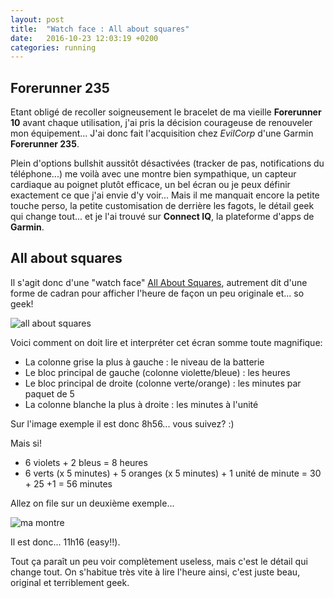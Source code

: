 ```yaml
---
layout: post
title:  "Watch face : All about squares"
date:   2016-10-23 12:03:19 +0200
categories: running
---
```

<h2>Forerunner 235</h2>

Etant obligé de recoller soigneusement le bracelet de ma vieille **Forerunner 10** avant chaque utilisation, j'ai pris la décision courageuse de renouveler mon équipement... J'ai donc fait l'acquisition chez *EvilCorp* d'une Garmin **Forerunner 235**.

Plein d'options bullshit aussitôt désactivées (tracker de pas, notifications du téléphone...) me voilà avec une montre bien sympathique, un capteur cardiaque au poignet plutôt efficace, un bel écran ou je peux définir exactement ce que j'ai envie d'y voir... Mais il me manquait encore la petite touche perso, la petite customisation de derrière les fagots, le détail geek qui change tout... et je l'ai trouvé sur **Connect IQ**, la plateforme d'apps de **Garmin**.

<h2>All about squares</h2>

Il s'agit donc d'une "watch face" [All About Squares](https://apps.garmin.com/fr-FR/apps/bf16deb2-8fb0-466b-8a34-a568470cd974), autrement dit d'une forme de cadran pour afficher l'heure de façon un peu originale et... so geek!

![all about squares](https://services.garmin.com/appsLibraryBusinessServices_v0/rest/apps/bf16deb2-8fb0-466b-8a34-a568470cd974/icon/7bf94e69-12d3-4a1c-975d-020850e5e5d9)

Voici comment on doit lire et interpréter cet écran somme toute magnifique:

* La colonne grise la plus à gauche : le niveau de la batterie
* Le bloc principal de gauche (colonne violette/bleue) : les heures
* Le bloc principal de droite (colonne verte/orange) : les minutes par paquet de 5
* La colonne blanche la plus à droite : les minutes à l'unité

Sur l'image exemple il est donc 8h56... vous suivez? :)

Mais si!

* 6 violets + 2 bleus = 8 heures
* 6 verts (x 5 minutes) + 5 oranges (x 5 minutes) + 1 unité de minute = 30 + 25 +1 = 56 minutes

Allez on file sur un deuxième exemple...

![ma montre](https://lh3.googleusercontent.com/BnW0wWnogByhEiLTzFRJOoEcF0_CAPhpoSupoDACieGB3cnu92cohBg76Pj1-HdGd26B-F8psAO1YLiqqIhti3ma7cIwuKlCWB7i7q_knixZw8ppo4RDGHL5zjlu1N5hMkg2jmUTsdr2p0FRN1azYxsFAYLEh3dKpgSV7b-hB37j4cfB9pWHKQy8aPnyuH7sY-E1P9JpvdR_7Bg8ZNfIqE4Krk-CVZswKSS9bQS6ePUrGVLP7qEWwCGlp9he_5bOmh967DuPuWf8ltNdXaYaQM-bSNM_6ILb-aJYIMM1tm-TlmEarCFVUxOvaJe-IiD63UI1GIjtLSgShFd_eCW-liz0t5ui2waILvlmPCejSuMV9TmS7ueVJN5f-Tpzt9UE0eo1GRMa2D0J99UUWQ7taDgD-Y_71-zX-Do6ky2LjleACG_zubBqbZ71MgSVfzI8jPB8-bGE45-SS39PXR4ZspYChqjQIQJOfVWdlaapHaqnRAv99jy2WZX7RUKZRLfuZa3FAhFbtbcquiJGat3UZMJmrz_RSMTjp-RmiKP7iGV--8khLFXZfqK3eb4A2rw7JwQHyu2KgsplDOzIyR4Lkm4W0_7P4nl9HTVGw_un15BBfqRi=w469-h833-no)

Il est donc... 11h16 (easy!!).

Tout ça paraît un peu voir complètement useless, mais c'est le détail qui change tout. On s'habitue très vite à lire l'heure ainsi, c'est juste beau, original et terriblement geek.
